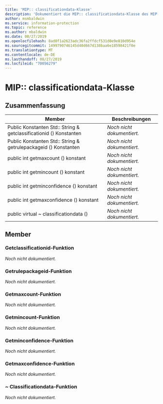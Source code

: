 ```yaml
---
title: 'MIP:: classificationdata-Klasse'
description: 'Dokumentiert die MIP:: classificationdata-Klasse des MIP-SDKs (Microsoft Information Protection).'
author: msmbaldwin
ms.service: information-protection
ms.topic: reference
ms.author: mbaldwin
ms.date: 08/27/2019
ms.openlocfilehash: 8ad0f1a2623adc36fa2ffdcf531d0e9e810d954e
ms.sourcegitcommit: 1499790746145d40d667d138baa6e18598421f0e
ms.translationtype: MT
ms.contentlocale: de-DE
ms.lasthandoff: 08/27/2019
ms.locfileid: "70056279"
---
```

# <a name="class-mipclassificationdata"></a>MIP:: classificationdata-Klasse 
  
## <a name="summary"></a>Zusammenfassung
 Member                        | Beschreibungen                                
--------------------------------|---------------------------------------------
Public Konstanten Std:: String & getclassificationid () Konstanten  | _Noch nicht dokumentiert._
Public Konstanten Std:: String & getrulepackageid () Konstanten  | _Noch nicht dokumentiert._
public int getmaxcount () konstant  | _Noch nicht dokumentiert._
public int getmincount () konstant  | _Noch nicht dokumentiert._
public int getminconfidence () konstant  | _Noch nicht dokumentiert._
public int getmaxconfidence () konstant  | _Noch nicht dokumentiert._
public virtual ~ classificationdata ()  | _Noch nicht dokumentiert._
  
## <a name="members"></a>Member
  
### <a name="getclassificationid-function"></a>Getclassificationid-Funktion
_Noch nicht dokumentiert._

  
### <a name="getrulepackageid-function"></a>Getrulepackageid-Funktion
_Noch nicht dokumentiert._

  
### <a name="getmaxcount-function"></a>Getmaxcount-Funktion
_Noch nicht dokumentiert._

  
### <a name="getmincount-function"></a>Getmincount-Funktion
_Noch nicht dokumentiert._

  
### <a name="getminconfidence-function"></a>Getminconfidence-Funktion
_Noch nicht dokumentiert._

  
### <a name="getmaxconfidence-function"></a>Getmaxconfidence-Funktion
_Noch nicht dokumentiert._

  
### <a name="classificationdata-function"></a>~ Classificationdata-Funktion
_Noch nicht dokumentiert._
